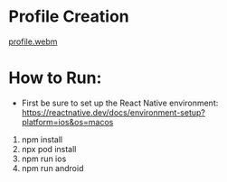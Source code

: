 # Profile Creation

[profile.webm](https://user-images.githubusercontent.com/46620613/231844096-0b2b8af4-7528-48b3-8c2d-87d470f4b4e9.webm)



# How to Run:

-	First be sure to set up the React Native environment:
https://reactnative.dev/docs/environment-setup?platform=ios&os=macos

1.	npm install 
2.	npx pod install
3.	npm run ios
4.	npm run android
